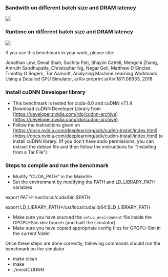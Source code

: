 ### Bandwith on different batch size and DRAM latency ###

<img src="https://github.com/shengyushen/mnistgpgpuGEMM/blob/master/bw.png">

### Runtime on different batch size and DRAM latency ###

<img src="https://github.com/shengyushen/mnistgpgpuGEMM/blob/master/rt.png">

If you use this benchmark in your work, please cite:

Jonathan Lew, Deval Shah, Suchita Pati, Shaylin Cattell, Mengchi Zhang, Amruth Sandhupatla, Christopher Ng, Negar Goli, Matthew D Sinclair, Timothy G Rogers, Tor Aamodt, Analyzing Machine Learning Workloads Using a Detailed GPU Simulator, arXiv preprint arXiv:1811.08933, 2018


### Install cuDNN Developer library ###

* This benchmark is tested for cuda-8.0 and cuDNN v7.1.4
* Download cuDNN Developer Library from [https://developer.nvidia.com/rdp/cudnn-archive](https://developer.nvidia.com/rdp/cudnn-archive).
* Follow the instructions given on  [https://docs.nvidia.com/deeplearning/sdk/cudnn-install/index.html](https://docs.nvidia.com/deeplearning/sdk/cudnn-install/index.html) to install cuDNN library. (If you don't have sudo permissions, you can extract the debian file and then follow the instructions for "Installing from a Tar File")

### Steps to compile and run the benchmark ###

* Modify "CUDA_PATH" in the Makefile
* Set the environment by modifying the PATH and LD_LIBRARY_PATH variables

export PATH=/usr/local/cuda/bin:$PATH

export LD_LIBRARY_PATH=/usr/loca/cuda/lib64:$LD_LIBRARY_PATH

* Make sure you have sourced the `setup_environment` file inside the GPGPU-Sim dev branch (and built the simulator).
* Make sure you have copied appropriate config files for GPGPU-Sim in the current folder

Once these steps are done correctly, following commands should run the benchmark on the simulator

* make clean
* make
* ./mnistCUDNN
